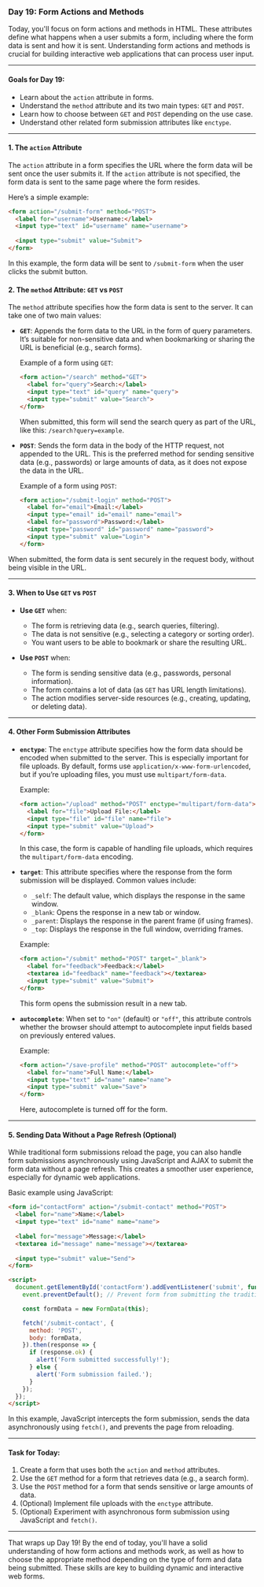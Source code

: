 ### Day 19: Form Actions and Methods

Today, you'll focus on form actions and methods in HTML. These attributes define what happens when a user submits a form, including where the form data is sent and how it is sent. Understanding form actions and methods is crucial for building interactive web applications that can process user input.

---

#### Goals for Day 19:
- Learn about the `action` attribute in forms.
- Understand the `method` attribute and its two main types: `GET` and `POST`.
- Learn how to choose between `GET` and `POST` depending on the use case.
- Understand other related form submission attributes like `enctype`.

---

#### 1. The `action` Attribute

The `action` attribute in a form specifies the URL where the form data will be sent once the user submits it. If the `action` attribute is not specified, the form data is sent to the same page where the form resides.

Here’s a simple example:

```html
<form action="/submit-form" method="POST">
  <label for="username">Username:</label>
  <input type="text" id="username" name="username">
  
  <input type="submit" value="Submit">
</form>
```

In this example, the form data will be sent to `/submit-form` when the user clicks the submit button.

#### 2. The `method` Attribute: `GET` vs `POST`

The `method` attribute specifies how the form data is sent to the server. It can take one of two main values:

- **`GET`**: Appends the form data to the URL in the form of query parameters. It’s suitable for non-sensitive data and when bookmarking or sharing the URL is beneficial (e.g., search forms).
  
  Example of a form using `GET`:
  ```html
  <form action="/search" method="GET">
    <label for="query">Search:</label>
    <input type="text" id="query" name="query">
    <input type="submit" value="Search">
  </form>
  ```

  When submitted, this form will send the search query as part of the URL, like this: `/search?query=example`.

- **`POST`**: Sends the form data in the body of the HTTP request, not appended to the URL. This is the preferred method for sending sensitive data (e.g., passwords) or large amounts of data, as it does not expose the data in the URL.

  Example of a form using `POST`:
  ```html
  <form action="/submit-login" method="POST">
    <label for="email">Email:</label>
    <input type="email" id="email" name="email">
    <label for="password">Password:</label>
    <input type="password" id="password" name="password">
    <input type="submit" value="Login">
  </form>
  ```

When submitted, the form data is sent securely in the request body, without being visible in the URL.

---

#### 3. When to Use `GET` vs `POST`

- **Use `GET`** when:
  - The form is retrieving data (e.g., search queries, filtering).
  - The data is not sensitive (e.g., selecting a category or sorting order).
  - You want users to be able to bookmark or share the resulting URL.

- **Use `POST`** when:
  - The form is sending sensitive data (e.g., passwords, personal information).
  - The form contains a lot of data (as `GET` has URL length limitations).
  - The action modifies server-side resources (e.g., creating, updating, or deleting data).

---

#### 4. Other Form Submission Attributes

- **`enctype`**: The `enctype` attribute specifies how the form data should be encoded when submitted to the server. This is especially important for file uploads. By default, forms use `application/x-www-form-urlencoded`, but if you’re uploading files, you must use `multipart/form-data`.

  Example:
  ```html
  <form action="/upload" method="POST" enctype="multipart/form-data">
    <label for="file">Upload File:</label>
    <input type="file" id="file" name="file">
    <input type="submit" value="Upload">
  </form>
  ```

  In this case, the form is capable of handling file uploads, which requires the `multipart/form-data` encoding.

- **`target`**: This attribute specifies where the response from the form submission will be displayed. Common values include:
  - `_self`: The default value, which displays the response in the same window.
  - `_blank`: Opens the response in a new tab or window.
  - `_parent`: Displays the response in the parent frame (if using frames).
  - `_top`: Displays the response in the full window, overriding frames.

  Example:
  ```html
  <form action="/submit" method="POST" target="_blank">
    <label for="feedback">Feedback:</label>
    <textarea id="feedback" name="feedback"></textarea>
    <input type="submit" value="Submit">
  </form>
  ```

  This form opens the submission result in a new tab.

- **`autocomplete`**: When set to `"on"` (default) or `"off"`, this attribute controls whether the browser should attempt to autocomplete input fields based on previously entered values.

  Example:
  ```html
  <form action="/save-profile" method="POST" autocomplete="off">
    <label for="name">Full Name:</label>
    <input type="text" id="name" name="name">
    <input type="submit" value="Save">
  </form>
  ```

  Here, autocomplete is turned off for the form.

---

#### 5. Sending Data Without a Page Refresh (Optional)

While traditional form submissions reload the page, you can also handle form submissions asynchronously using JavaScript and AJAX to submit the form data without a page refresh. This creates a smoother user experience, especially for dynamic web applications.

Basic example using JavaScript:

```html
<form id="contactForm" action="/submit-contact" method="POST">
  <label for="name">Name:</label>
  <input type="text" id="name" name="name">
  
  <label for="message">Message:</label>
  <textarea id="message" name="message"></textarea>
  
  <input type="submit" value="Send">
</form>

<script>
  document.getElementById('contactForm').addEventListener('submit', function(event) {
    event.preventDefault(); // Prevent form from submitting the traditional way

    const formData = new FormData(this);

    fetch('/submit-contact', {
      method: 'POST',
      body: formData,
    }).then(response => {
      if (response.ok) {
        alert('Form submitted successfully!');
      } else {
        alert('Form submission failed.');
      }
    });
  });
</script>
```

In this example, JavaScript intercepts the form submission, sends the data asynchronously using `fetch()`, and prevents the page from reloading.

---

#### Task for Today:
1. Create a form that uses both the `action` and `method` attributes.
2. Use the `GET` method for a form that retrieves data (e.g., a search form).
3. Use the `POST` method for a form that sends sensitive or large amounts of data.
4. (Optional) Implement file uploads with the `enctype` attribute.
5. (Optional) Experiment with asynchronous form submission using JavaScript and `fetch()`.

---

That wraps up Day 19! By the end of today, you'll have a solid understanding of how form actions and methods work, as well as how to choose the appropriate method depending on the type of form and data being submitted. These skills are key to building dynamic and interactive web forms.